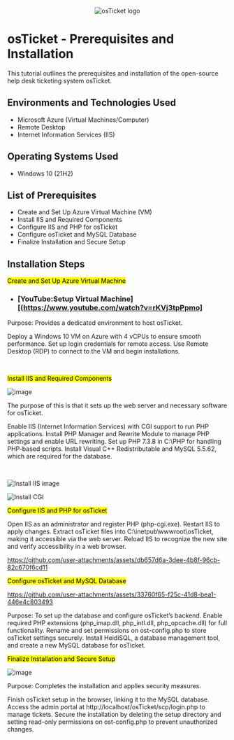 <p align="center">
<img src="https://i.imgur.com/Clzj7Xs.png" alt="osTicket logo"/>
</p>

<h1>osTicket - Prerequisites and Installation</h1>
This tutorial outlines the prerequisites and installation of the open-source help desk ticketing system osTicket.<br />

<h2>Environments and Technologies Used</h2>

- Microsoft Azure (Virtual Machines/Computer)
- Remote Desktop
- Internet Information Services (IIS)

<h2>Operating Systems Used</h2>

- Windows 10</b> (21H2)

<h2>List of Prerequisites</h2>

- Create and Set Up Azure Virtual Machine (VM)
- Install IIS and Required Components 
- Configure IIS and PHP for osTicket
- Configure osTicket and MySQL Database
- Finalize Installation and Secure Setup

<h2>Installation Steps</h2>
</p>
<p>
<mark>Create and Set Up Azure Virtual Machine</mark>

- ### [YouTube:Setup Virtual Machine][(https://www.youtube.com/watch?v=rKVj3tpPpmo]

Purpose: Provides a dedicated environment to host osTicket.

Deploy a Windows 10 VM on Azure with 4 vCPUs to ensure smooth performance.
Set up login credentials for remote access.
Use Remote Desktop (RDP) to connect to the VM and begin installations.
</p>
<br />
<p>
  
<mark>Install IIS and Required Components</mark>

![image](https://github.com/user-attachments/assets/c0a67b31-ea84-43b0-aa5c-5f8b58d6a74e)


The purpose of this is that it sets up the web server and necessary software for osTicket.

Enable IIS (Internet Information Services) with CGI support to run PHP applications.
Install PHP Manager and Rewrite Module to manage PHP settings and enable URL rewriting.
Set up PHP 7.3.8 in C:\PHP for handling PHP-based scripts.
Install Visual C++ Redistributable and MySQL 5.5.62, which are required for the database.
</p>
<br />

![Install IIS image](https://github.com/user-attachments/assets/655db479-c8d2-44cf-8207-a6b16e20e02f)


![Install CGI](https://github.com/user-attachments/assets/883e8a75-9e43-4d16-9608-12c68e991cc7)


<mark>Configure IIS and PHP for osTicket</mark>

Open IIS as an administrator and register PHP (php-cgi.exe).
Restart IIS to apply changes.
Extract osTicket files into C:\inetpub\wwwroot\osTicket, making it accessible via the web server.
Reload IIS to recognize the new site and verify accessibility in a web browser.

https://github.com/user-attachments/assets/db657d6a-3dee-4b8f-96cb-82c670f6cd11

<p>
  
<mark>Configure osTicket and MySQL Database</mark>

https://github.com/user-attachments/assets/33760f65-f25c-41d8-bea1-446e4c803493

Purpose: To set up the database and configure osTicket’s backend.
Enable required PHP extensions (php_imap.dll, php_intl.dll, php_opcache.dll) for full functionality.
Rename and set permissions on ost-config.php to store osTicket settings securely.
Install HeidiSQL, a database management tool, and create a new MySQL database for osTicket.
<p>

<mark>Finalize Installation and Secure Setup</mark>

![image](https://github.com/user-attachments/assets/2769febd-c07c-4892-87b9-435547a4f2fb)

Purpose: Completes the installation and applies security measures.

Finish osTicket setup in the browser, linking it to the MySQL database.
Access the admin portal at http://localhost/osTicket/scp/login.php to manage tickets.
Secure the installation by deleting the setup directory and setting read-only permissions on ost-config.php to prevent unauthorized changes.
  
<br />
